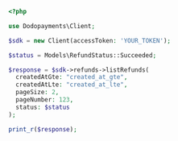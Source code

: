 ```php
<?php

use Dodopayments\Client;

$sdk = new Client(accessToken: 'YOUR_TOKEN');

$status = Models\RefundStatus::Succeeded;

$response = $sdk->refunds->listRefunds(
  createdAtGte: "created_at_gte",
  createdAtLte: "created_at_lte",
  pageSize: 2,
  pageNumber: 123,
  status: $status
);

print_r($response);

```


<!-- This file was generated by liblab | https://liblab.com/ -->